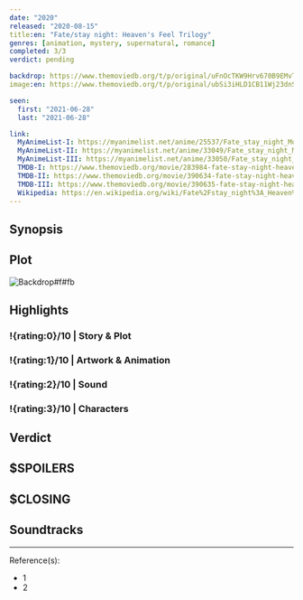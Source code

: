 ```yaml
---
date: "2020"
released: "2020-08-15"
title:en: "Fate/stay night: Heaven's Feel Trilogy"
genres: [animation, mystery, supernatural, romance]
completed: 3/3
verdict: pending

backdrop: https://www.themoviedb.org/t/p/original/uFnOcTKW9Hrv670B9EMvTfmDqJo.jpg
image:en: https://www.themoviedb.org/t/p/original/ubSi3iHLD1CB11Wj23dnSekfTaN.jpg

seen:
  first: "2021-06-28"
  last: "2021-06-28"

link:
  MyAnimeList-I: https://myanimelist.net/anime/25537/Fate_stay_night_Movie__Heavens_Feel_-_I_Presage_Flower
  MyAnimeList-II: https://myanimelist.net/anime/33049/Fate_stay_night_Movie__Heavens_Feel_-_II_Lost_Butterfly
  MyAnimeList-III: https://myanimelist.net/anime/33050/Fate_stay_night_Movie__Heavens_Feel_-_III_Spring_Song
  TMDB-I: https://www.themoviedb.org/movie/283984-fate-stay-night-heaven-s-feel-presage-flower
  TMDB-II: https://www.themoviedb.org/movie/390634-fate-stay-night-heaven-s-feel-lost-butterfly
  TMDB-III: https://www.themoviedb.org/movie/390635-fate-stay-night-heaven-s-feel-spring-song
  Wikipedia: https://en.wikipedia.org/wiki/Fate%2Fstay_night%3A_Heaven%27s_Feel
---
```



## Synopsis

## Plot

![Backdrop#f#fb](https://www.themoviedb.org/t/p/original/4ZFQgzOObax1cTGRBmABxM73t6f.jpg "Source: TMDB")

## Highlights

### !{rating:0}/10 | Story & Plot

### !{rating:1}/10 | Artwork & Animation

### !{rating:2}/10 | Sound

### !{rating:3}/10 | Characters

## Verdict

## $SPOILERS

## $CLOSING

## Soundtracks

***
Reference(s):

- 1
- 2
